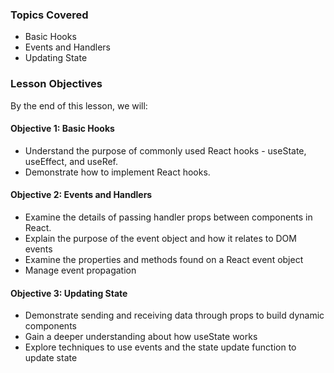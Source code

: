 ### Topics Covered

- Basic Hooks
- Events and Handlers
- Updating State

### Lesson Objectives

By the end of this lesson, we will:

#### Objective 1: Basic Hooks

- Understand the purpose of commonly used React hooks - useState, useEffect, and useRef.
- Demonstrate how to implement React hooks.

#### Objective 2: Events and Handlers

- Examine the details of passing handler props between components in React.
- Explain the purpose of the event object and how it relates to DOM events
- Examine the properties and methods found on a React event object
- Manage event propagation

#### Objective 3: Updating State

- Demonstrate sending and receiving data through props to build dynamic components
- Gain a deeper understanding about how useState works
- Explore techniques to use events and the state update function to update state
